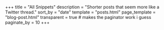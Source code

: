 +++
title = "All Snippets"
description = "Shorter posts that seem more like a Twitter thread."
sort_by = "date"
template = "posts.html"
page_template = "blog-post.html"
transparent = true  # makes the paginator work i guess
paginate_by = 10
+++